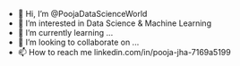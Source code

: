 - 👋 Hi, I’m @PoojaDataScienceWorld
- 👀 I’m interested in Data Science & Machine Learning
- 🌱 I’m currently learning ...
- 💞️ I’m looking to collaborate on ...
- 📫 How to reach me linkedin.com/in/pooja-jha-7169a5199

<!---
PoojaDataScienceWorld/PoojaDataScienceWorld is a ✨ special ✨ repository because its `README.md` (this file) appears on your GitHub profile.
You can click the Preview link to take a look at your changes.
--->
